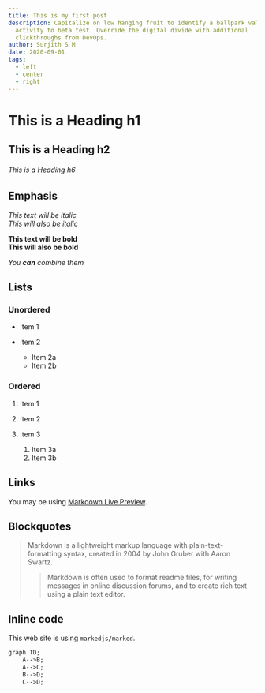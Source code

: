 ```yaml
---
title: This is my first post
description: Capitalize on low hanging fruit to identify a ballpark value added
  activity to beta test. Override the digital divide with additional
  clickthroughs from DevOps.
author: Surjith S M
date: 2020-09-01
tags:
  - left
  - center
  - right
---
```

# This is a Heading h1

## This is a Heading h2

###### This is a Heading h6

## Emphasis

*This text will be italic*\
*This will also be italic*

**This text will be bold**\
**This will also be bold**

*You **can** combine them*

## Lists

### Unordered

* Item 1
* Item 2

  * Item 2a
  * Item 2b

### Ordered

1. Item 1
2. Item 2
3. Item 3

   1. Item 3a
   2. Item 3b

## Links

You may be using [Markdown Live Preview](https://markdownlivepreview.com/).

## Blockquotes

> Markdown is a lightweight markup language with plain-text-formatting syntax, created in 2004 by John Gruber with Aaron Swartz.
>
> > Markdown is often used to format readme files, for writing messages in online discussion forums, and to create rich text using a plain text editor.

## Inline code

This web site is using `markedjs/marked`.

```html
graph TD;
    A-->B;
    A-->C;
    B-->D;
    C-->D;
```